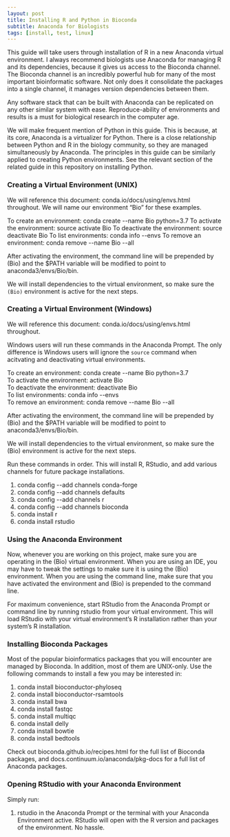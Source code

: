 ```yaml
---
layout: post
title: Installing R and Python in Bioconda
subtitle: Anaconda for Biologists
tags: [install, test, linux]
---
```

This guide will take users through installation of R in a new Anaconda virtual environment. I always recommend biologists use Anaconda for managing R and its dependencies, because it gives us access to the Bioconda channel. The Bioconda channel is an incredibly powerful hub for many of the most important bioinformatic software. Not only does it consolidate the packages into a single channel, it manages version dependencies between them.

Any software stack that can be built with Anaconda can be replicated on any other similar system with ease. Reproduce-ability of environments and results is a must for biological research in the computer age.

We will make frequent mention of Python in this guide. This is because, at its core, Anaconda is a virtualizer for Python. There is a close relationship between Python and R in the biology community, so they are managed simultaneously by Anaconda. The principles in this guide can be similarly applied to creating Python environments. See the relevant section of the related guide in this repository on installing Python.

### Creating a Virtual Environment (UNIX)

We will reference this document: conda.io/docs/using/envs.html throughout.
We will name our environment “Bio” for these examples.

To create an environment: conda create --name Bio python=3.7
To activate the environment: source activate Bio
To deactivate the environment: source deactivate Bio
To list environments: conda info --envs
To remove an environment: conda remove --name Bio --all

After activating the environment, the command line will be prepended by (Bio) and the $PATH variable will be modified to point to anaconda3/envs/Bio/bin.

We will install dependencies to the virtual environment, so make sure the `(Bio)` environment is active for the next steps.

### Creating a Virtual Environment (Windows)
We will reference this document: conda.io/docs/using/envs.html throughout.

Windows users will run these commands in the Anaconda Prompt. The only difference is Windows users will ignore the `source` command when acitvating and deactivating virtual environments.

To create an environment: conda create --name Bio python=3.7  
To activate the environment: activate Bio  
To deactivate the environment: deactivate Bio  
To list environments: conda info --envs  
To remove an environment: conda remove --name Bio --all  

After activating the environment, the command line will be prepended by (Bio) and the $PATH variable will be modified to point to anaconda3/envs/Bio/bin.

We will install dependencies to the virtual environment, so make sure the (Bio) environment is active for the next steps.

Run these commands in order. This will install R, RStudio, and add various channels for future package installations.

1. conda config --add channels conda-forge
2. conda config --add channels defaults
3. conda config --add channels r
4. conda config --add channels bioconda
5. conda install r
6. conda install rstudio

### Using the Anaconda Environment
Now, whenever you are working on this project, make sure you are operating in the (Bio) virtual environment. When you are using an IDE, you may have to tweak the settings to make sure it is using the (Bio) environment. When you are using the command line, make sure that you have activated the environment and (Bio) is prepended to the command line.

For maximum convenience, start RStudio from the Anaconda Prompt or command line by running rstudio from your virtual environment. This will load RStudio with your virtual environment’s R installation rather than your system’s R installation.

### Installing Bioconda Packages
Most of the popular bioinformatics packages that you will encounter are managed by Bioconda. In addition, most of them are UNIX-only. Use the following commands to install a few you may be interested in:

1. conda install bioconductor-phyloseq
2. conda install bioconductor-rsamtools
3. conda install bwa
4. conda install fastqc
5. conda install multiqc
6. conda install delly
7. conda install bowtie
8. conda install bedtools

Check out bioconda.github.io/recipes.html for the full list of Bioconda packages, and docs.continuum.io/anaconda/pkg-docs for a full list of Anaconda packages.

### Opening RStudio with your Anaconda Environment
Simply run:

1. rstudio
in the Anaconda Prompt or the terminal with your Anaconda Environment active. RStudio will open with the R version and packages of the environment. No hassle.